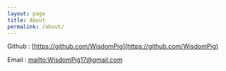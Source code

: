 ```yaml
---
layout: page
title: About
permalink: /about/
---
```


Github : [https://github.com/WisdomPig](https://github.com/WisdomPig)

Email : [mailto:WisdomPig17@gmail.com](WisdomPig17@gmail.com)
